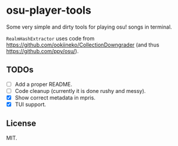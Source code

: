 # osu-player-tools

Some very simple and dirty tools for playing osu! songs in terminal.

`RealmHashExtractor` uses code from <https://github.com/ookiineko/CollectionDowngrader> (and thus <https://github.com/ppy/osu/>).

## TODOs

- [ ] Add a proper README.
- [ ] Code cleanup (currently it is done rushy and messy).
- [x] Show correct metadata in mpris.
- [x] TUI support.

## License

MIT.

